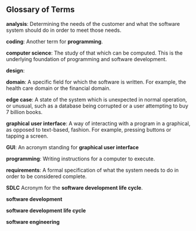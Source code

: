 ## Glossary of Terms

__analysis__: Determining the needs of the customer and what the software system should do in order to meet those needs.

__coding__: Another term for __programming__.

__computer science__: The study of that which can be computed.  This is the underlying foundation of programming and software development.

__design__:

__domain__: A specific field for which the software is written.  For example, the health care domain or the financial domain.

__edge case__: A state of the system which is unexpected in normal operation, or unusual, such as a database being corrupted or a user attempting to buy 7 billion books.

__graphical user interface__: A way of interacting with a program in a graphical, as opposed to text-based, fashion.  For example, pressing buttons or tapping a screen.

__GUI__: An acronym standing for __graphical user interface__

__programming__: Writing instructions for a computer to execute.

__requirements__: A formal specification of what the system needs to do in order to be considered complete.

__SDLC__ Acronym for the __software development life cycle__.

__software development__

__software development life cycle__

__software engineering__


